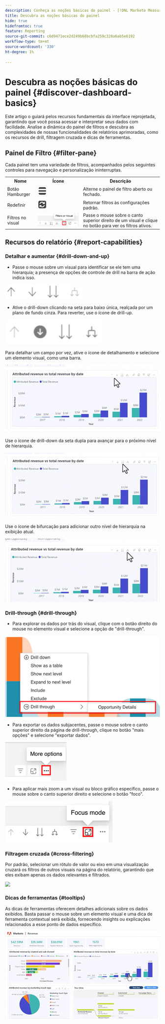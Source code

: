 ```yaml
---
description: Conheça as noções básicas do painel - [!DNL Marketo Measure] - Produto
title: Descubra as noções básicas do painel
hide: true
hidefromtoc: true
feature: Reporting
source-git-commit: c6d9471ece2d249b68bcbfa259c328a6ab5e6192
workflow-type: tm+mt
source-wordcount: '330'
ht-degree: 1%

---
```


# Descubra as noções básicas do painel {#discover-dashboard-basics}

Este artigo o guiará pelos recursos fundamentais da interface reprojetada, garantindo que você possa acessar e interpretar seus dados com facilidade. Analise a dinâmica do painel de filtros e descubra as complexidades de nossas funcionalidades de relatórios aprimoradas, como os recursos de drill, filtragem cruzada e dicas de ferramentas.

## Painel de Filtro {#filter-pane}

Cada painel tem uma variedade de filtros, acompanhados pelos seguintes controles para navegação e personalização ininterruptas.

<table style="table-layout:auto"> 
 <tbody> 
  <tr> 
   <th>Nome</th> 
   <th>Ícone</th>
   <th>Descrição</th>
  </tr> 
  <tr> 
   <td>Botão Hamburger</td> 
   <td><img src="assets/discover-dashboard-basics-1.png"></td>
   <td>Alterne o painel de filtro aberto ou fechado.</td>
  </tr>
  <tr> 
   <td>Redefinir</td> 
   <td><img src="assets/discover-dashboard-basics-2.png"></td>
   <td>Retornar filtros às configurações padrão.</td>
  </tr>
   <tr> 
   <td>Filtros no visual</td> 
   <td><img src="assets/discover-dashboard-basics-3.png"></td>
   <td>Passe o mouse sobre o canto superior direito de um visual e clique no botão para ver os filtros ativos.</td>
  </tr>
 </tbody> 
</table>

## Recursos do relatório {#report-capabilities}

### Detalhar e aumentar {#drill-down-and-up}

* Passe o mouse sobre um visual para identificar se ele tem uma hierarquia; a presença de opções de controle de drill na barra de ação indica isso.

![](assets/discover-dashboard-basics-4.png)

* Ative o drill-down clicando na seta para baixo única, realçada por um plano de fundo cinza. Para reverter, use o ícone de drill-up.

![](assets/discover-dashboard-basics-5.png)

Para detalhar um campo por vez, ative o ícone de detalhamento e selecione um elemento visual, como uma barra.

![](assets/discover-dashboard-basics-6.gif)

Use o ícone de drill-down da seta dupla para avançar para o próximo nível de hierarquia.

![](assets/discover-dashboard-basics-7.gif)

Use o ícone de bifurcação para adicionar outro nível de hierarquia na exibição atual.

![](assets/discover-dashboard-basics-8.gif)

### Drill-through {#drill-through}

* Para explorar os dados por trás do visual, clique com o botão direito do mouse no elemento visual e selecione a opção de &quot;drill-through&quot;.

![](assets/discover-dashboard-basics-9.png)

* Para exportar os dados subjacentes, passe o mouse sobre o canto superior direito da página de drill-through, clique no botão &quot;mais opções&quot; e selecione &quot;exportar dados&quot;.

![](assets/discover-dashboard-basics-10.png)

* Para aplicar mais zoom a um visual ou bloco gráfico específico, passe o mouse sobre o canto superior direito e selecione o botão &quot;foco&quot;.

![](assets/discover-dashboard-basics-11.png)

### Filtragem cruzada {#cross-filtering}

Por padrão, selecionar um rótulo de valor ou eixo em uma visualização cruzará os filtros de outros visuais na página do relatório, garantindo que eles exibam apenas os dados relevantes e filtrados.

![](assets/discover-dashboard-basics-12.gif)

### Dicas de ferramentas {#tooltips}

As dicas de ferramentas oferecem detalhes adicionais sobre os dados exibidos. Basta passar o mouse sobre um elemento visual e uma dica de ferramenta contextual será exibida, fornecendo insights ou explicações relacionados a esse ponto de dados específico.

![](assets/discover-dashboard-basics-13.gif)
